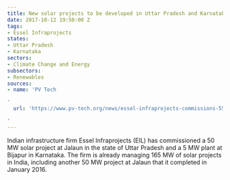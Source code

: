 ```yaml
---
title: New solar projects to be developed in Uttar Pradesh and Karnataka
date: 2017-10-12 19:50:00 Z
tags:
- Essel Infraprojects
states:
- Uttar Pradesh
- Karnataka
sectors:
- Climate Change and Energy
subsectors:
- Renewables
sources:
- name: 'PV Tech

'
  url: 'https://www.pv-tech.org/news/essel-infraprojects-commissions-55mw-of-solar-projects-in-uttar-pradesh-and

'
---
```


Indian infrastructure firm Essel Infraprojects (EIL) has commissioned a 50 MW solar project at Jalaun in the state of Uttar Pradesh and a 5 MW plant at Bijapur in Karnataka. The firm is already managing 165 MW of solar projects in India, including another 50 MW project at Jalaun that it completed in January 2016.
